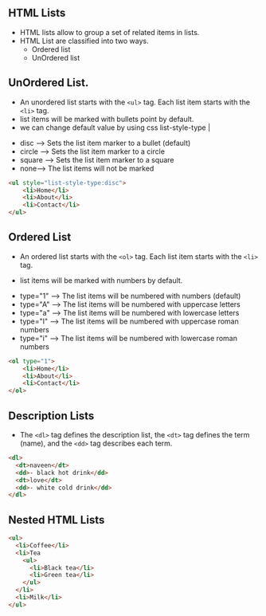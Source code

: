 ## HTML Lists

* HTML lists allow to group a set of related items in lists.
* HTML List are classified into two ways.
    - Ordered list
    - UnOrdered list

## UnOrdered List.

* An unordered list starts with the ```<ul>``` tag. Each list item starts with the ```<li>``` tag.
* list items will be marked with bullets point by default.
* we can change default value by using css list-style-type
|
- disc -->	Sets the list item marker to a bullet (default)
- circle -->	Sets the list item marker to a circle
- square -->	Sets the list item marker to a square
- none--> 	The list items will not be marked

```html
<ul style="list-style-type:disc">
    <li>Home</li>
    <li>About</li>
    <li>Contact</li>
</ul>
```    
## Ordered List

* An ordered list starts with the ```<ol>``` tag. Each list item starts with the ```<li>``` tag.

* list items will be marked with numbers by default.

- type="1" -->	The list items will be numbered with numbers (default)
- type="A" -->	The list items will be numbered with uppercase letters
- type="a" -->	The list items will be numbered with lowercase letters
- type="I" -->	The list items will be numbered with uppercase roman numbers
- type="i" -->	The list items will be numbered with lowercase roman numbers


```html
<ol type="1">
    <li>Home</li>
    <li>About</li>
    <li>Contact</li>
</ol>
```  

## Description Lists

* The ```<dl>``` tag defines the description list, the ```<dt>``` tag defines the term (name), and the ```<dd>``` tag describes each term.

```html
<dl>
  <dt>naveen</dt>
  <dd>- black hot drink</dd>
  <dt>love</dt>
  <dd>- white cold drink</dd>
</dl>
```
## Nested HTML Lists

```html
<ul>
  <li>Coffee</li>
  <li>Tea
    <ul>
      <li>Black tea</li>
      <li>Green tea</li>
    </ul>
  </li>
  <li>Milk</li>
</ul>
```




